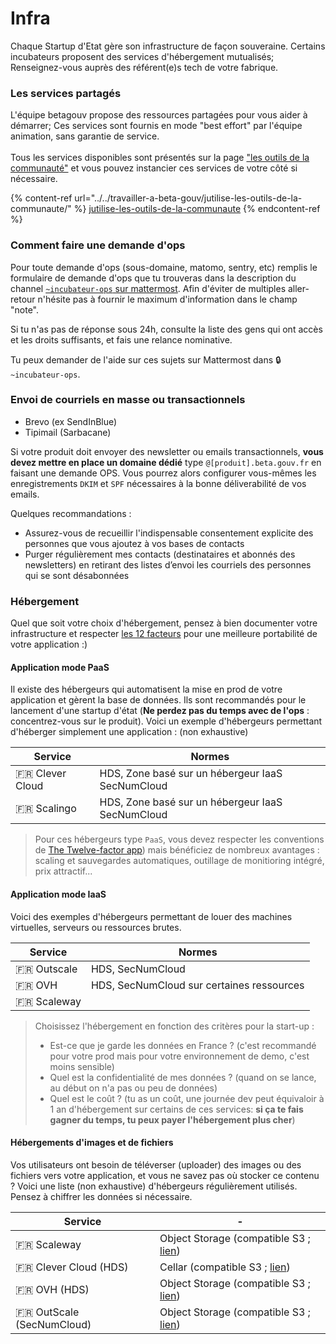 # Infra

Chaque Startup d'Etat gère son infrastructure de façon souveraine. Certains incubateurs proposent des services d'hébergement mutualisés; Renseignez-vous auprès des référent(e)s tech de votre fabrique.

### Les services partagés

L'équipe betagouv propose des ressources partagées pour vous aider à démarrer; Ces services sont fournis en mode "best effort" par l'équipe animation, sans garantie de service.\
\
Tous les services disponibles sont présentés sur la page ["les outils de la communauté"](../../travailler-a-beta-gouv/jutilise-les-outils-de-la-communaute/) et vous pouvez instancier ces services de votre côté si nécessaire.

{% content-ref url="../../travailler-a-beta-gouv/jutilise-les-outils-de-la-communaute/" %}
[jutilise-les-outils-de-la-communaute](../../travailler-a-beta-gouv/jutilise-les-outils-de-la-communaute/)
{% endcontent-ref %}

### Comment faire une demande d'ops

Pour toute demande d'ops (sous-domaine, matomo, sentry, etc) remplis le formulaire de demande d'ops que tu trouveras dans la description du channel [`~incubateur-ops` sur mattermost](https://mattermost.incubateur.net/betagouv/channels/incubateur-demandes-ops). Afin d'éviter de multiples aller-retour n'hésite pas à fournir le maximum d'information dans le champ "note".

Si tu n'as pas de réponse sous 24h, consulte la liste des gens qui ont accès et les droits suffisants, et fais une relance nominative.

Tu peux demander de l'aide sur ces sujets sur Mattermost dans 🔒`~incubateur-ops`.

### Envoi de courriels en masse ou transactionnels

* Brevo (ex SendInBlue)
* Tipimail (Sarbacane)

Si votre produit doit envoyer des newsletter ou emails transactionnels, **vous devez mettre en place un domaine dédié** type `@[produit].beta.gouv.fr` en faisant une demande OPS. Vous pourrez alors configurer vous-mêmes les enregistrements `DKIM` et `SPF` nécessaires à la bonne déliverabilité de vos emails.

Quelques recommandations :

* Assurez-vous de recueillir l'indispensable consentement explicite des personnes que vous ajoutez à vos bases de contacts
* Purger régulièrement mes contacts (destinataires et abonnés des newsletters) en retirant des listes d’envoi les courriels des personnes qui se sont désabonnées

### Hébergement

Quel que soit votre choix d'hébergement, pensez à bien documenter votre infrastructure et respecter [les 12 facteurs](https://12factor.net/fr/) pour une meilleure portabilité de votre application :)&#x20;

#### Application mode PaaS

Il existe des hébergeurs qui automatisent la mise en prod de votre application et gèrent la base de données. Ils sont recommandés pour le lancement d'une startup d'état (**Ne perdez pas du temps avec de l'ops** : concentrez-vous sur le produit). Voici un exemple d'hébergeurs permettant d'héberger simplement une application : (non exhaustive)

| Service           | Normes                                           |
| ----------------- | ------------------------------------------------ |
| 🇫🇷 Clever Cloud | HDS, Zone basé sur un hébergeur IaaS SecNumCloud |
| 🇫🇷 Scalingo     | HDS, Zone basé sur un hébergeur IaaS SecNumCloud |

> Pour ces hébergeurs type `PaaS`, vous devez respecter les conventions de [The Twelve-factor app](https://12factor.net)) mais bénéficiez de nombreux avantages : scaling et sauvegardes automatiques, outillage de monitioring intégré, prix attractif...

#### Application mode IaaS

Voici des exemples d'hébergeurs permettant de louer des machines virtuelles, serveurs ou ressources brutes.

| Service       | Normes                                    |
| ------------- | ----------------------------------------- |
| 🇫🇷 Outscale | HDS, SecNumCloud                          |
| 🇫🇷 OVH      | HDS, SecNumCloud sur certaines ressources |
| 🇫🇷 Scaleway |                                           |

> Choisissez l'hébergement en fonction des critères pour la start-up :
>
> * Est-ce que je garde les données en France ? (c'est recommandé pour votre prod mais pour votre environnement de demo, c'est moins sensible)
> * Quel est la confidentialité de mes données ? (quand on se lance, au début on n'a pas ou peu de données)
> * Quel est le coût ? (tu as un coût, une journée dev peut équivaloir à 1 an d'hébergement sur certains de ces services: **si ça te fais gagner du temps, tu peux payer l'hébergement plus cher**)

#### Hébergements d'images et de fichiers

Vos utilisateurs ont besoin de téléverser (uploader) des images ou des fichiers vers votre application, et vous ne savez pas où stocker ce contenu ? Voici une liste (non exhaustive) d'hébergeurs régulièrement utilisés. Pensez à chiffrer les données si nécessaire.

| Service                     | -                                                                                                 |
| --------------------------- | ------------------------------------------------------------------------------------------------- |
| 🇫🇷 Scaleway               | Object Storage (compatible S3 ; [lien](https://www.scaleway.com/fr/object-storage/))              |
| 🇫🇷 Clever Cloud (HDS)     | Cellar (compatible S3 ; [lien](https://www.clever-cloud.com/cellar-s3-hosting/))                  |
| 🇫🇷 OVH (HDS)              | Object Storage (compatible S3 ; [lien](https://www.ovhcloud.com/en/public-cloud/object-storage/)) |
| 🇫🇷 OutScale (SecNumCloud) | Object Storage (compatible S3 ; [lien](https://fr.outscale.com/solutions-stockage-cloud/oos/))    |

